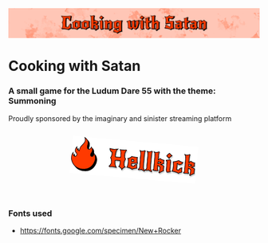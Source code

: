 ﻿
<img src="titleLogo.png" style="display:grid; place-content: center; place-items: center;" alt="Logo of the game">

# Cooking with Satan
### A small game for the Ludum Dare 55 with the theme: **Summoning**

Proudly sponsored by the imaginary and sinister streaming platform
<img src="LogoGame.png" style="display:grid; place-content: center; place-items: center; scale: 0.5; transform: rotate(5deg); animation-name: pulsating; animation-duration: 1s; @keyframes pulsating { 0%  {scale: 0.5;} 100%  {scale: 1;} }" alt="Logo of the imaginary streaming platform">

### Fonts used 
- https://fonts.google.com/specimen/New+Rocker